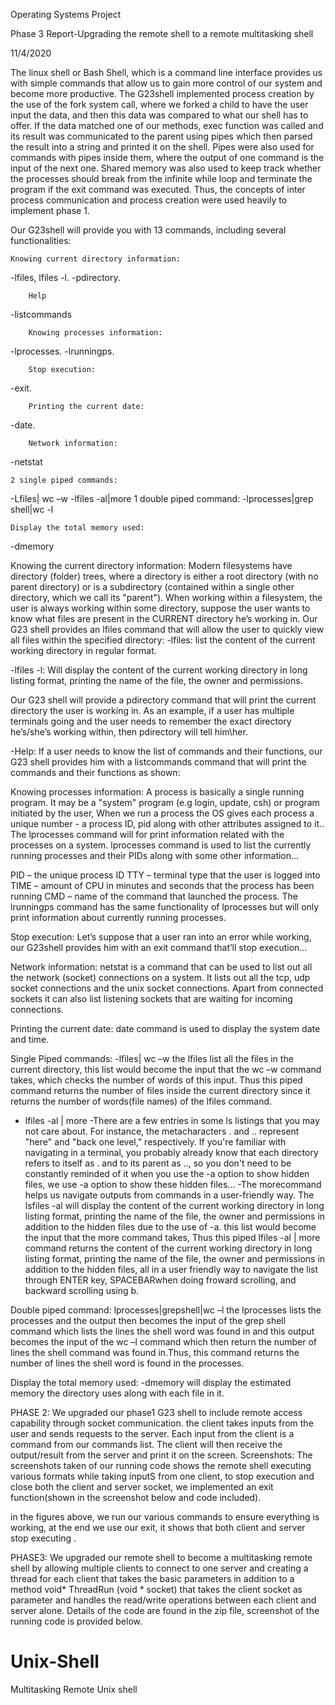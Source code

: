 
Operating Systems Project

Phase 3 Report-Upgrading the remote shell to a remote multitasking shell




11/4/2020


The linux shell or Bash Shell, which is a command line interface provides us with simple commands that allow us to gain more control of our system and become more productive.
The G23shell implemented process creation by the use of the fork system call, where we forked a child to have the user input the data, and then this data was compared to what our shell has to offer. If the data matched one of our methods, exec function was called and its result was communicated to the parent using pipes which then parsed the result into a string and printed it on the shell. Pipes were also used for commands with pipes inside them, where the output of one command is the input of the next one. Shared memory was also used to keep track whether the processes should break from the infinite while loop and terminate the program if the exit command was executed. Thus, the concepts of inter process communication and process creation were used heavily to implement phase 1.


Our G23shell will provide you with 13 commands, including several functionalities:

	Knowing current directory information:
-lfiles, lfiles -l.
-pdirectory.

		Help
-listcommands

		Knowing processes information:
-lprocesses.
-lrunningps.

		Stop execution:
-exit.

		Printing the current date:
-date.

		Network information:
-netstat

	2 single piped commands:
-Lfiles| wc –w
	-lfiles -al|more
	1 double piped command:
-lprocesses|grep shell|wc -l

	Display the total memory used:
-dmemory

Knowing the current directory information:
Modern filesystems have directory (folder) trees, where a directory is either a root directory (with no parent directory) or is a subdirectory (contained within a single other directory, which we call its "parent"). 
When working within a filesystem, the user is always working within some directory, suppose the user wants to know what files are present in the CURRENT directory he’s working in. Our G23 shell provides an lfiles command that will allow the user to quickly view all files within the specified directory:
-lfiles: list the content of the current working directory in regular format.
 
-lfiles -l: Will display the content of the current working directory in long listing format, printing the name of the file, the owner and permissions.
 

Our G23 shell will provide a pdirectory command that will print the current directory the user is working in. As an example, if a user has multiple terminals going and the user needs to remember the exact directory he’s/she’s working within, then pdirectory will tell him\her.
 


-Help:
If a user needs to know the list of commands and their functions, our G23 shell provides him with a listcommands command that will print the commands and their functions as shown:
 

Knowing processes information:
A process is basically a single running program. It may be a "system" program (e.g login, update, csh) or program initiated by the user,  When we run a process the OS gives each process a unique number - a process ID, pid along with other attributes assigned to it..
The lprocesses command will for print information related with the processes on a system. lprocesses command is used to list the currently running processes and their PIDs along with some other information…
 
PID – the unique process ID
TTY – terminal type that the user is logged into
TIME – amount of CPU in minutes and seconds that the process has been running
CMD – name of the command that launched the process.
The lrunningps command has the same functionality of lprocesses but will only print information about currently running processes.
 

Stop execution:
Let’s suppose that a user ran into an error while working, our G23shell provides him with an exit command that’ll stop execution…
 

Network information:
netstat is a command that can be used to list out all the network (socket) connections on a system. It lists out all the tcp, udp socket connections and the unix socket connections. Apart from connected sockets it can also list listening sockets that are waiting for incoming connections.
 

Printing the current date:
date command is used to display the system date and time.
 

Single Piped commands:
-lfiles| wc –w
the lfiles list all the files in the current directory, this list would become the input that the wc –w command takes, which checks the number of words of this input. Thus this piped command returns the number of files inside the current directory since it returns the number of words(file names)  of the lfiles command.
 

- lfiles -al | more
-There are a few entries in some ls listings that you may not care about. For instance, the metacharacters . and .. represent "here" and "back one level," respectively. If you're familiar with navigating in a terminal, you probably already know that each directory refers to itself as . and to its parent as .., so you don't need to be constantly reminded of it when you use the -a option to show hidden files, we use -a option to show these hidden files…
-The morecommand helps us navigate outputs from commands in a user-friendly way.
The lsfiles -al will display the content of the current working directory in long listing format, printing the name of the file, the owner and permissions in addition to the hidden files due to the use of -a. this list would become the input that the more command takes, Thus this piped 
lfiles -al | more command returns the content of the current working directory in long listing format, printing the name of the file, the owner and permissions in addition to the hidden files, all in a user friendly way to navigate the list through ENTER key, SPACEBARwhen doing froward scrolling, and backward scrolling using b.
 

Double piped command: 
lprocesses|grepshell|wc –l
the lprocesses lists the processes and the output then becomes the input of the grep shell command which lists the lines the shell word was found in and this output becomes the input of the wc –l command which then return the number of lines the shell command was found in.Thus, this command returns the number of lines the shell word is found in the processes.
 



Display the total memory used:
-dmemory will display the estimated memory the directory uses along with each file in it.
 



PHASE 2:
We upgraded our phase1 G23 shell to include remote access capability through socket communication. the client takes inputs from the user and sends requests to the server. Each input from the client is a command from our commands list. The client will then receive the output/result from the server and print it on the screen.
Screenshots:
The screenshots taken of our running code shows the remote shell executing various formats while taking inputS from one client, to stop execution and close both the client and server socket, we implemented an exit function(shown in the screenshot below and code included).

 
 
 
 
 
 
 
in the figures above, we run our various commands to ensure everything is working, at the end we use our exit, it shows that both client and server stop executing .


PHASE3:
We upgraded our remote shell to become a multitasking remote shell by allowing multiple clients to connect to one server and creating a thread for each client that takes the basic parameters in addition to a method void* ThreadRun (void * socket) that takes the client socket as parameter and handles the read/write operations between each client and server alone.
Details of the code are found in the zip file, screenshot of the running code is provided below.
 
# Unix-Shell
Multitasking Remote Unix shell
